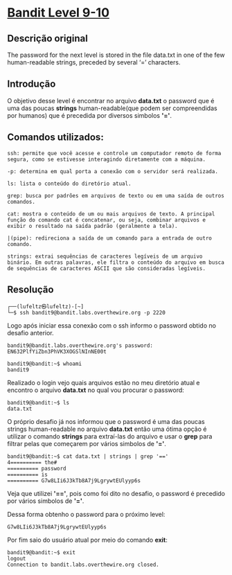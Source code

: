 # [Bandit Level 9-10](https://overthewire.org/wargames/bandit/bandit10.html)

## Descrição original
The password for the next level is stored in the file data.txt in one of the few human-readable strings, preceded by several ‘=’ characters.


## Introdução
O objetivo desse level é encontrar no arquivo **data.txt** o password que é uma das poucas **strings** human-readable(que podem ser compreendidas por humanos) que é precedida por diversos simbolos **'='**.


## Comandos utilizados:

```
ssh: permite que você acesse e controle um computador remoto de forma segura, como se estivesse interagindo diretamente com a máquina.

-p: determina em qual porta a conexão com o servidor será realizada.
```

```
ls: lista o conteúdo do diretório atual.
```

```
grep: busca por padrões em arquivos de texto ou em uma saída de outros comandos.
```

```
cat: mostra o conteúdo de um ou mais arquivos de texto. A principal função do comando cat é concatenar, ou seja, combinar arquivos e exibir o resultado na saída padrão (geralmente a tela).
```

```
|(pipe): redireciona a saída de um comando para a entrada de outro comando.
```
```
strings: extrai sequências de caracteres legíveis de um arquivo binário. Em outras palavras, ele filtra o conteúdo do arquivo em busca de sequências de caracteres ASCII que são consideradas legíveis.
```

## Resolução

```
┌──(lufeltz㉿lufeltz)-[~]
└─$ ssh bandit9@bandit.labs.overthewire.org -p 2220
```

Logo após iniciar essa conexão com o ssh informo o password obtido no desafio anterior.

```
bandit9@bandit.labs.overthewire.org's password: EN632PlfYiZbn3PhVK3XOGSlNInNE00t
```

```console
bandit9@bandit:~$ whoami
bandit9
```

Realizado o login vejo quais arquivos estão no meu diretório atual e encontro o arquivo **data.txt** no qual vou procurar o password:

```console
bandit9@bandit:~$ ls
data.txt
```

O próprio desafio já nos informou que o password é uma das poucas strings human-readable no arquivo **data.txt** então uma ótima opção é utilizar o comando **strings** para extraí-las do arquivo e usar o **grep** para filtrar pelas que começarem por vários simbolos de **'='**.

```console
bandit9@bandit:~$ cat data.txt | strings | grep '=='
4========== the#
========== password
========== is
========== G7w8LIi6J3kTb8A7j9LgrywtEUlyyp6s
```

Veja que utilizei **'=='**, pois como foi dito no desafio, o password é precedido por vários simbolos de **'='**.

Dessa forma obtenho o password para o próximo level:

    G7w8LIi6J3kTb8A7j9LgrywtEUlyyp6s

Por fim saio do usuário atual por meio do comando **exit**:

```console
bandit9@bandit:~$ exit
logout
Connection to bandit.labs.overthewire.org closed.
```